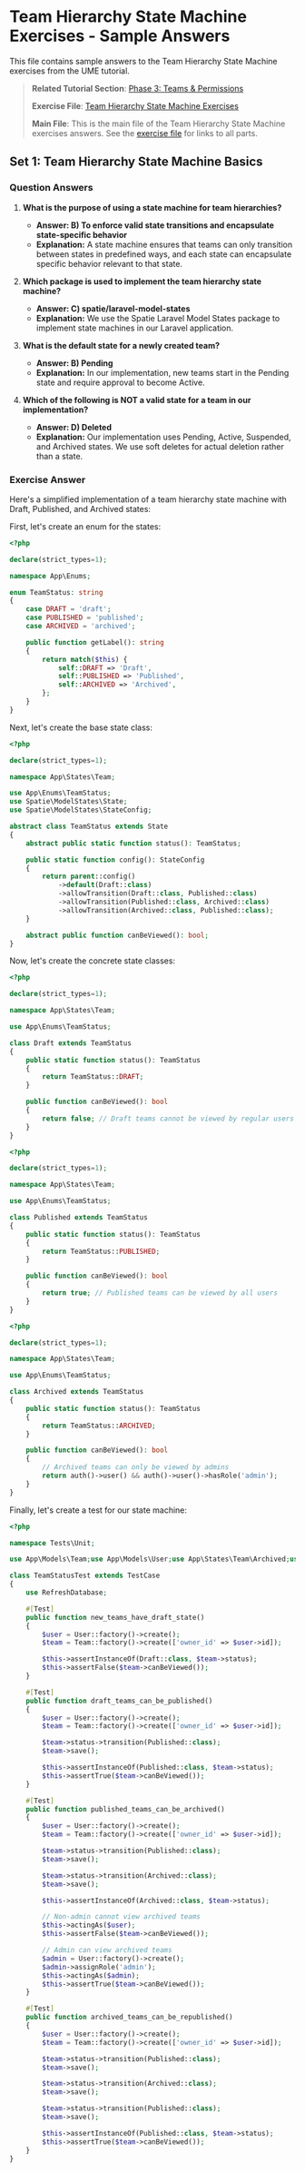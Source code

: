 # Team Hierarchy State Machine Exercises - Sample Answers

<link rel="stylesheet" href="../assets/css/styles.css">

This file contains sample answers to the Team Hierarchy State Machine exercises from the UME tutorial.

> **Related Tutorial Section**: [Phase 3: Teams & Permissions](../050-implementation/040-phase3-teams-permissions/000-index.md)
>
> **Exercise File**: [Team Hierarchy State Machine Exercises](../060-exercises/040-045-team-hierarchy-state-machine-exercises.md)
>
> **Main File**: This is the main file of the Team Hierarchy State Machine exercises answers. See the [exercise file](../060-exercises/040-045-team-hierarchy-state-machine-exercises.md) for links to all parts.

## Set 1: Team Hierarchy State Machine Basics

### Question Answers

1. **What is the purpose of using a state machine for team hierarchies?**
   - **Answer: B) To enforce valid state transitions and encapsulate state-specific behavior**
   - **Explanation:** A state machine ensures that teams can only transition between states in predefined ways, and each state can encapsulate specific behavior relevant to that state.

2. **Which package is used to implement the team hierarchy state machine?**
   - **Answer: C) spatie/laravel-model-states**
   - **Explanation:** We use the Spatie Laravel Model States package to implement state machines in our Laravel application.

3. **What is the default state for a newly created team?**
   - **Answer: B) Pending**
   - **Explanation:** In our implementation, new teams start in the Pending state and require approval to become Active.

4. **Which of the following is NOT a valid state for a team in our implementation?**
   - **Answer: D) Deleted**
   - **Explanation:** Our implementation uses Pending, Active, Suspended, and Archived states. We use soft deletes for actual deletion rather than a state.

### Exercise Answer

Here's a simplified implementation of a team hierarchy state machine with Draft, Published, and Archived states:

First, let's create an enum for the states:

```php
<?php

declare(strict_types=1);

namespace App\Enums;

enum TeamStatus: string
{
    case DRAFT = 'draft';
    case PUBLISHED = 'published';
    case ARCHIVED = 'archived';

    public function getLabel(): string
    {
        return match($this) {
            self::DRAFT => 'Draft',
            self::PUBLISHED => 'Published',
            self::ARCHIVED => 'Archived',
        };
    }
}
```

Next, let's create the base state class:

```php
<?php

declare(strict_types=1);

namespace App\States\Team;

use App\Enums\TeamStatus;
use Spatie\ModelStates\State;
use Spatie\ModelStates\StateConfig;

abstract class TeamStatus extends State
{
    abstract public static function status(): TeamStatus;

    public static function config(): StateConfig
    {
        return parent::config()
            ->default(Draft::class)
            ->allowTransition(Draft::class, Published::class)
            ->allowTransition(Published::class, Archived::class)
            ->allowTransition(Archived::class, Published::class);
    }

    abstract public function canBeViewed(): bool;
}
```

Now, let's create the concrete state classes:

```php
<?php

declare(strict_types=1);

namespace App\States\Team;

use App\Enums\TeamStatus;

class Draft extends TeamStatus
{
    public static function status(): TeamStatus
    {
        return TeamStatus::DRAFT;
    }

    public function canBeViewed(): bool
    {
        return false; // Draft teams cannot be viewed by regular users
    }
}
```

```php
<?php

declare(strict_types=1);

namespace App\States\Team;

use App\Enums\TeamStatus;

class Published extends TeamStatus
{
    public static function status(): TeamStatus
    {
        return TeamStatus::PUBLISHED;
    }

    public function canBeViewed(): bool
    {
        return true; // Published teams can be viewed by all users
    }
}
```

```php
<?php

declare(strict_types=1);

namespace App\States\Team;

use App\Enums\TeamStatus;

class Archived extends TeamStatus
{
    public static function status(): TeamStatus
    {
        return TeamStatus::ARCHIVED;
    }

    public function canBeViewed(): bool
    {
        // Archived teams can only be viewed by admins
        return auth()->user() && auth()->user()->hasRole('admin');
    }
}
```

Finally, let's create a test for our state machine:

```php
<?php

namespace Tests\Unit;

use App\Models\Team;use App\Models\User;use App\States\Team\Archived;use App\States\Team\Draft;use App\States\Team\Published;use Illuminate\Foundation\Testing\RefreshDatabase;use old\TestCase;use PHPUnit\Framework\Attributes\Test;

class TeamStatusTest extends TestCase
{
    use RefreshDatabase;

    #[Test]
    public function new_teams_have_draft_state()
    {
        $user = User::factory()->create();
        $team = Team::factory()->create(['owner_id' => $user->id]);

        $this->assertInstanceOf(Draft::class, $team->status);
        $this->assertFalse($team->canBeViewed());
    }

    #[Test]
    public function draft_teams_can_be_published()
    {
        $user = User::factory()->create();
        $team = Team::factory()->create(['owner_id' => $user->id]);

        $team->status->transition(Published::class);
        $team->save();

        $this->assertInstanceOf(Published::class, $team->status);
        $this->assertTrue($team->canBeViewed());
    }

    #[Test]
    public function published_teams_can_be_archived()
    {
        $user = User::factory()->create();
        $team = Team::factory()->create(['owner_id' => $user->id]);

        $team->status->transition(Published::class);
        $team->save();

        $team->status->transition(Archived::class);
        $team->save();

        $this->assertInstanceOf(Archived::class, $team->status);

        // Non-admin cannot view archived teams
        $this->actingAs($user);
        $this->assertFalse($team->canBeViewed());

        // Admin can view archived teams
        $admin = User::factory()->create();
        $admin->assignRole('admin');
        $this->actingAs($admin);
        $this->assertTrue($team->canBeViewed());
    }

    #[Test]
    public function archived_teams_can_be_republished()
    {
        $user = User::factory()->create();
        $team = Team::factory()->create(['owner_id' => $user->id]);

        $team->status->transition(Published::class);
        $team->save();

        $team->status->transition(Archived::class);
        $team->save();

        $team->status->transition(Published::class);
        $team->save();

        $this->assertInstanceOf(Published::class, $team->status);
        $this->assertTrue($team->canBeViewed());
    }
}
```
